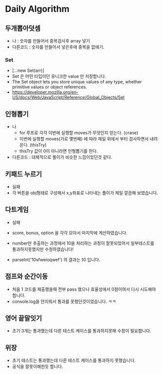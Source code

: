 # Daily Algorithm

## 두개뽑아덧셈

- 나 : 숫자를 만들어서 중복검사후 array 넣기
- 다른코드 : 숫자를 만들어서 넣은후에 중복을 없애기.

### Set

- [...new Set(arr)]
- Set 은 어떤 타입이던 유니크한 value 만 저장합니다.
- The Set object lets you store unique values of any type, whether primitive values or object references.
- https://developer.mozilla.org/en-US/docs/Web/JavaScript/Reference/Global_Objects/Set

## 인형뽑기

- 나
  - for 루프로 각각 이번에 실행할 moves가 무엇인지 얻는다. (crane)
  - 이번에 실행할 moves(가로 몇번째) 에 따라 제일 위에서 부터 검사하면서 내려온다. (thisTry)
  - thisTry 값이 0이 아니라면 인형뽑기를 한다.
- 다른코드 : 대체적으로 풀이가 비슷한 느낌이었던것 같다.

## 키패드 누르기

- 실패
- 각 버튼을 obj형태로 구성해서 x,y좌표로 나타내는 풀이가 제일 깔끔해 보였습니다.

## 다트게임

- 실패
  
- score, bonus, option 을 각각 모아서 마지막에 계산하였습니다.
- number만 추출하는 과정에서 10을 처리하는 과정이 잘못되었어서 일부테스트를 통과하지못했지만 수정하였습니다!
- parseInt('10sfweioqwef') 의 결과는 10 입니다.

## 점프와 순간이동

- 처음 1 코드를 제출했을때 전부 pass 했으나 효율성에서 0점이여서 다시 시도해야합니다.
- console.log을 안지워서 통과를 못했던것이었습니다. ㅋㅋ

## 영어 끝말잇기

- 초기 3개는 통과했는데 다른 테스트 케이스를 통과하지못해 수정이 필요합니다.

## 위장

- 초기 테스트는 통과했는데 다른 테스트 케이스를 통과하지 못했습니다.
- 공식을 잘못이해한듯 합니다.